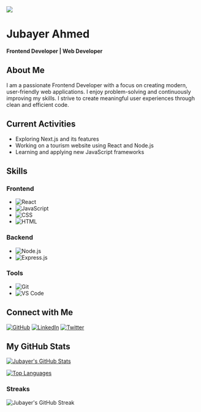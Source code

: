 <a href="https://www.facebook.com/mirhussainmurtaza/">
<img src="https://i.ibb.co.com/mKVwpfB/Hello-I-m-Jubayer-removebg-preview.png" />
</a>
<br >

# Jubayer Ahmed
**Frontend Developer | Web Developer**

## About Me
I am a passionate Frontend Developer with a focus on creating modern, user-friendly web applications. I enjoy problem-solving and continuously improving my skills. I strive to create meaningful user experiences through clean and efficient code.

## Current Activities
- Exploring Next.js and its features
- Working on a tourism website using React and Node.js
- Learning and applying new JavaScript frameworks

## Skills

### Frontend
- <img src="https://img.shields.io/badge/React-20232a.svg?logo=react&logoColor=%2361DAFB" alt="React" />
- <img src="https://img.shields.io/badge/JavaScript-F7DF1E.svg?logo=javascript&logoColor=black" alt="JavaScript" />
- <img src="https://img.shields.io/badge/CSS-1572B6.svg?logo=css3&logoColor=white" alt="CSS" />
- <img src="https://img.shields.io/badge/HTML-E34F26.svg?logo=html5&logoColor=white" alt="HTML" />

### Backend
- <img src="https://img.shields.io/badge/Node.js-43853D.svg?logo=node.js&logoColor=white" alt="Node.js" />
- <img src="https://img.shields.io/badge/Express.js-404d59.svg?logo=express&logoColor=white" alt="Express.js" />

### Tools
- <img src="https://img.shields.io/badge/Git-F05033.svg?logo=git&logoColor=white" alt="Git" />
- <img src="https://img.shields.io/badge/Visual%20Studio%20Code-0078d7.svg?logo=visual-studio-code&logoColor=white" alt="VS Code" />

## Connect with Me
[![GitHub](https://img.shields.io/badge/GitHub-20232A?logo=github&logoColor=white)](https://github.com/jubayerahmed46)
[![LinkedIn](https://img.shields.io/badge/LinkedIn-0A66C2?logo=linkedin&logoColor=white)](https://www.linkedin.com/in/jubayer-ahmed-774449332/)
[![Twitter](https://img.shields.io/badge/Twitter-1DA1F2?logo=twitter&logoColor=white)](https://twitter.com/yourusername)

## My GitHub Stats

[![Jubayer's GitHub Stats](https://github-readme-stats.vercel.app/api?username=jubayerahmed46&show_icons=true&count_private=true&theme=react&hide_border=true)](https://github.com/jubayerahmed46)

[![Top Languages](https://github-readme-stats.vercel.app/api/top-langs/?username=jubayerahmed46&langs_count=6&theme=react&hide_border=true)](https://github.com/jubayerahmed46)

### Streaks

![Jubayer's GitHub Streak](https://github-readme-streak-stats.herokuapp.com/?user=jubayerahmed46&theme=react&hide_border=true)
